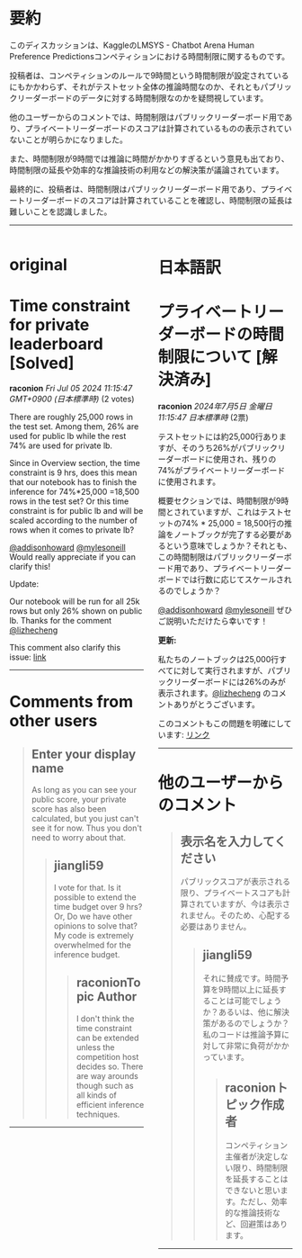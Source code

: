 # 要約 
このディスカッションは、KaggleのLMSYS - Chatbot Arena Human Preference Predictionsコンペティションにおける時間制限に関するものです。

投稿者は、コンペティションのルールで9時間という時間制限が設定されているにもかかわらず、それがテストセット全体の推論時間なのか、それともパブリックリーダーボードのデータに対する時間制限なのかを疑問視しています。

他のユーザーからのコメントでは、時間制限はパブリックリーダーボード用であり、プライベートリーダーボードのスコアは計算されているものの表示されていないことが明らかになりました。

また、時間制限が9時間では推論に時間がかかりすぎるという意見も出ており、時間制限の延長や効率的な推論技術の利用などの解決策が議論されています。

最終的に、投稿者は、時間制限はパブリックリーダーボード用であり、プライベートリーダーボードのスコアは計算されていることを確認し、時間制限の延長は難しいことを認識しました。


---


<style>
.column-left{
  float: left;
  width: 47.5%;
  text-align: left;
}
.column-right{
  float: right;
  width: 47.5%;
  text-align: left;
}
.column-one{
  float: left;
  width: 100%;
  text-align: left;
}
</style>


<div class="column-left">

# original

# Time constraint for private leaderboard [Solved]

**raconion** *Fri Jul 05 2024 11:15:47 GMT+0900 (日本標準時)* (2 votes)

There are roughly 25,000 rows in the test set. Among them, 26% are used for public lb while the rest 74% are used for private lb. 

Since in Overview section, the time constraint is 9 hrs, does this mean that our notebook has to finish the inference for 74%*25,000 =18,500 rows in the test set? Or this time constraint is for public lb and will be scaled according to the number of rows when it comes to private lb?

[@addisonhoward](https://www.kaggle.com/addisonhoward) [@mylesoneill](https://www.kaggle.com/mylesoneill) Would really appreciate if you can clarify this!

Update:

Our notebook will be run for all 25k rows but only 26% shown on public lb. Thanks for the comment [@lizhecheng](https://www.kaggle.com/lizhecheng) 

This comment also clarify this issue: [link](https://www.kaggle.com/competitions/lmsys-chatbot-arena/discussion/516995#2904512)



---

 # Comments from other users

> ## Enter your display name
> 
> As long as you can see your public score, your private score has also been calculated, but you just can't see it for now. Thus you don't need to worry about that.
> 
> 
> 
> > ## jiangli59
> > 
> > I vote for that. Is it possible to extend the time budget over 9 hrs? Or, Do we have other opinions to solve that? My code is extremely overwhelmed for the inference budget.  
> > 
> > 
> > 
> > > ## raconionTopic Author
> > > 
> > > I don't think the time constraint can be extended unless the competition host decides so. There are way arounds though such as all kinds of efficient inference techniques.
> > > 
> > > 
> > > 


---



</div>
<div class="column-right">

# 日本語訳

# プライベートリーダーボードの時間制限について [解決済み]

**raconion** *2024年7月5日 金曜日 11:15:47 日本標準時* (2票)

テストセットには約25,000行ありますが、そのうち26%がパブリックリーダーボードに使用され、残りの74%がプライベートリーダーボードに使用されます。

概要セクションでは、時間制限が9時間とされていますが、これはテストセットの74% * 25,000 = 18,500行の推論をノートブックが完了する必要があるという意味でしょうか？それとも、この時間制限はパブリックリーダーボード用であり、プライベートリーダーボードでは行数に応じてスケールされるのでしょうか？

[@addisonhoward](https://www.kaggle.com/addisonhoward) [@mylesoneill](https://www.kaggle.com/mylesoneill) ぜひご説明いただけたら幸いです！

**更新:**

私たちのノートブックは25,000行すべてに対して実行されますが、パブリックリーダーボードには26%のみが表示されます。[@lizhecheng](https://www.kaggle.com/lizhecheng) のコメントありがとうございます。

このコメントもこの問題を明確にしています: [リンク](https://www.kaggle.com/competitions/lmsys-chatbot-arena/discussion/516995#2904512)

---
# 他のユーザーからのコメント

> ## 表示名を入力してください
> 
> パブリックスコアが表示される限り、プライベートスコアも計算されていますが、今は表示されません。そのため、心配する必要はありません。
> 
> 
> 
> > ## jiangli59
> > 
> > それに賛成です。時間予算を9時間以上に延長することは可能でしょうか？あるいは、他に解決策があるのでしょうか？私のコードは推論予算に対して非常に負荷がかかっています。
> > 
> > 
> > 
> > > ## raconionトピック作成者
> > > 
> > > コンペティション主催者が決定しない限り、時間制限を延長することはできないと思います。ただし、効率的な推論技術など、回避策はあります。
> > > 
> > > 
> > > 
---



</div>